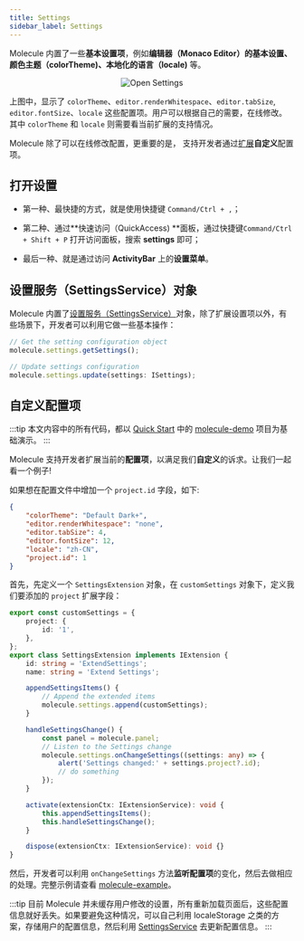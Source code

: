 ```yaml
---
title: Settings
sidebar_label: Settings
---
```


Molecule 内置了一些**基本设置项**，例如**编辑器（Monaco Editor）**的基本设置、**颜色主题（colorTheme)**、本**地化的语言（locale)** 等。

<div align="center">
 <img src="/img/guides/extend-settings.png" alt="Open Settings" />
</div>

上图中，显示了 `colorTheme`、`editor.renderWhitespace`、`editor.tabSize`, `editor.fontSize`、`locale` 这些配置项。用户可以根据自己的需要，在线修改。其中 `colorTheme` 和 `locale` 则需要看当前扩展的支持情况。

Molecule 除了可以在线修改配置，更重要的是， 支持开发者通过[扩展](./extension)**自定义**配置项。

## 打开设置

-   第一种、最快捷的方式，就是使用快捷键 `Command/Ctrl + ,`；

-   第二种、通过**快速访问（QuickAccess) **面板，通过快捷键`Command/Ctrl + Shift + P` 打开访问面板，搜索 **settings** 即可；
-   最后一种、就是通过访问 **ActivityBar** 上的**设置菜单**。

## 设置服务（SettingsService）对象

Molecule 内置了[设置服务（SettingsService）](/docs/api/interfaces/molecule.ISettingsService)对象，除了扩展设置项以外，有些场景下，开发者可以利用它做一些基本操作：

```ts
// Get the setting configuration object
molecule.settings.getSettings();

// Update settings configuration
molecule.settings.update(settings: ISettings);

```

## 自定义配置项

:::tip
本文内容中的所有代码，都以 [Quick Start](../quick-start) 中的 [molecule-demo](https://github.com/DTStack/molecule-examples/tree/main/packages/molecule-demo) 项目为基础演示。
:::

Molecule 支持开发者扩展当前的**配置项**，以满足我们**自定义**的诉求。让我们一起看一个例子!

如果想在配置文件中增加一个 `project.id` 字段，如下:

```json
{
    "colorTheme": "Default Dark+",
    "editor.renderWhitespace": "none",
    "editor.tabSize": 4,
    "editor.fontSize": 12,
    "locale": "zh-CN",
    "project.id": 1
}
```

首先，先定义一个 `SettingsExtension` 对象，在 `customSettings` 对象下，定义我们要添加的 `project` 扩展字段：

```ts
export const customSettings = {
    project: {
        id: '1',
    },
};
export class SettingsExtension implements IExtension {
    id: string = 'ExtendSettings';
    name: string = 'Extend Settings';

    appendSettingsItems() {
        // Append the extended items
        molecule.settings.append(customSettings);
    }

    handleSettingsChange() {
        const panel = molecule.panel;
        // Listen to the Settings change
        molecule.settings.onChangeSettings((settings: any) => {
            alert('Settings changed:' + settings.project?.id);
            // do something
        });
    }

    activate(extensionCtx: IExtensionService): void {
        this.appendSettingsItems();
        this.handleSettingsChange();
    }

    dispose(extensionCtx: IExtensionService): void {}
}
```

然后，开发者可以利用 `onChangeSettings` 方法**监听配置项**的变化，然后去做相应的处理。完整示例请查看 [molecule-example](https://github.com/DTStack/molecule-examples/tree/main/packages/molecule-demo/src/extensions/settings)。

:::tip
目前 Molecule 并未缓存用户修改的设置，所有重新加载页面后，这些配置信息就好丢失。如果要避免这种情况，可以自己利用 localeStorage 之类的方案，存储用户的配置信息，然后利用 [SettingsService](/docs/api/interfaces/molecule.ISettingsService) 去更新配置信息。
:::
